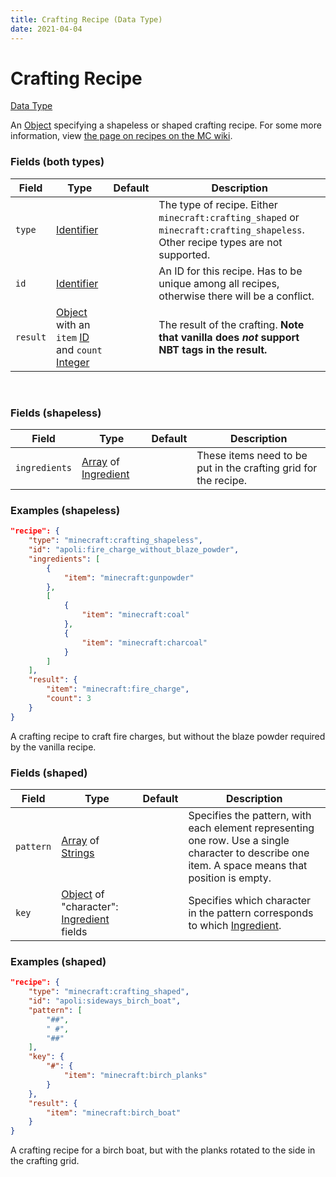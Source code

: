 ```yaml
---
title: Crafting Recipe (Data Type)
date: 2021-04-04
---
```


# Crafting Recipe

[Data Type](../data_types.md)

An [Object](object.md) specifying a shapeless or shaped crafting recipe. For some more information, view [the page on recipes on the MC wiki](https://minecraft.gamepedia.com/Recipe).


### Fields (both types)

Field  | Type | Default | Description
-------|------|---------|-------------
`type` | [Identifier](identifier.md) | | The type of recipe. Either `minecraft:crafting_shaped` or `minecraft:crafting_shapeless`. Other recipe types are not supported.
`id` | [Identifier](identifier.md) | | An ID for this recipe. Has to be unique among all recipes, otherwise there will be a conflict.
`result` | [Object](object.md) with an `item` [ID](identifier.md) and `count` [Integer](integer.md) | | The result of the crafting. **Note that vanilla does _not_ support NBT tags in the result.**

<br>


### Fields (shapeless)

Field  | Type | Default | Description
-------|------|---------|-------------
`ingredients` | [Array](array.md) of [Ingredient](ingredient.md) | | These items need to be put in the crafting grid for the recipe.


### Examples (shapeless)

```json
"recipe": {
	"type": "minecraft:crafting_shapeless",
	"id": "apoli:fire_charge_without_blaze_powder",
	"ingredients": [
	    {
	      	"item": "minecraft:gunpowder"
	    },
	    [
		    {
		        "item": "minecraft:coal"
		    },
		    {
		        "item": "minecraft:charcoal"
		    }
	    ]
	],
	"result": {
	    "item": "minecraft:fire_charge",
	    "count": 3
	}
}
```

A crafting recipe to craft fire charges, but without the blaze powder required by the vanilla recipe.
<br>


### Fields (shaped)

Field  | Type | Default | Description
-------|------|---------|-------------
`pattern` | [Array](array.md) of [Strings](string.md) | | Specifies the pattern, with each element representing one row. Use a single character to describe one item. A space means that position is empty.
`key` | [Object](object.md) of "character": [Ingredient](ingredient.md) fields | | Specifies which character in the pattern corresponds to which [Ingredient](ingredient.md).


### Examples (shaped)

```json
"recipe": {
	"type": "minecraft:crafting_shaped",
	"id": "apoli:sideways_birch_boat",
	"pattern": [
	    "##",
	    " #",
	    "##"
	],
	"key": {
	    "#": {
	    	"item": "minecraft:birch_planks"
	    }
  	},
  	"result": {
    	"item": "minecraft:birch_boat"
  	}
}
```

A crafting recipe for a birch boat, but with the planks rotated to the side in the crafting grid.
